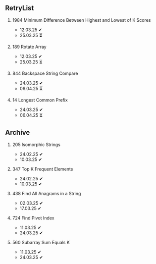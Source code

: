 ## RetryList

1. 1984 Minimum Difference Between Highest and Lowest of K Scores
    - 12.03.25 ✔
    - 25.03.25 ⏳

1. 189 Rotate Array 
    - 12.03.25 ✔
    - 25.03.25 ⏳

1. 844 Backspace String Compare 
    - 24.03.25 ✔
    - 06.04.25 ⏳

1. 14 Longest Common Prefix 
    - 24.03.25 ✔
    - 06.04.25 ⏳

## Archive

1. 205 Isomorphic Strings
    - 24.02.25 ✔
    - 10.03.25 ✔

1. 347 Top K Frequent Elements
    - 24.02.25 ✔
    - 10.03.25 ✔

1. 438 Find All Anagrams in a String
    - 02.03.25 ✔
    - 17.03.25 ✔

1. 724 Find Pivot Index
    - 11.03.25 ✔
    - 24.03.25 ✔

1. 560 Subarray Sum Equals K
    - 11.03.25 ✔
    - 24.03.25 ✔
